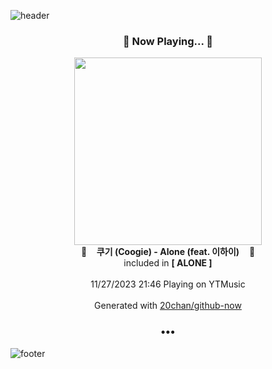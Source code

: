 ![header](https://capsule-render.vercel.app/api?type=wave&height=170&section=header&fontColor=090707&fontAlignX=45&fontAlignY=65&fontSize=100)

<h3 align="center">🎵 Now Playing... 🎵</h3>
<p align="center">
  <a href="https://music.youtube.com/watch?v=h0ccMK0U9nY">
    <img width="300" src="https://lh3.googleusercontent.com/AoumIJIXIR7IILMeA8T0I_g6eg_r0-xytsAO8gjZXUzjeCt1LHOw6qugmXKLExIcv8SUxXqkHTw8BPs">
  </a>
  <br>
  🎵&nbsp&nbsp&nbsp <b>쿠기 (Coogie) - Alone (feat. 이하이)</b> &nbsp&nbsp&nbsp🎵
  <br>
  included in <b>[ ALONE ]</b>
  
  <br />
  <br />
  11/27/2023 21:46 Playing on YTMusic
  <br />
  <br />
  Generated with <a href="https://github.com/20chan/github-now">20chan/github-now</a>
</p>

<h3 align="center">•••</h3>

![footer](https://capsule-render.vercel.app/api?type=wave&height=150&section=footer)
